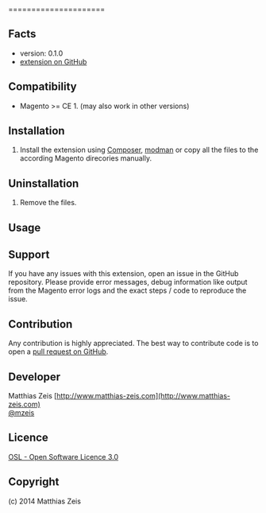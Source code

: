 
=====================


Facts
-----
- version: 0.1.0
- [extension on GitHub](https://github.com/mzeis/Emzee_)

Compatibility
-------------
- Magento >= CE 1. (may also work in other versions)

Installation
------------
1. Install the extension using [Composer](https://getcomposer.org/), [modman](https://github.com/colinmollenhour/modman)  or copy all the files to the according Magento direcories manually.

Uninstallation
--------------
1. Remove the files.

Usage
-----


Support
-------
If you have any issues with this extension, open an issue in the GitHub repository. Please provide error messages, debug information like output from the Magento error logs and the exact steps / code to reproduce the issue.

Contribution
------------
Any contribution is highly appreciated. The best way to contribute code is to open a [pull request on GitHub](https://help.github.com/articles/using-pull-requests).

Developer
---------
Matthias Zeis
[http://www.matthias-zeis.com](http://www.matthias-zeis.com)  
[@mzeis](https://twitter.com/mzeis)

Licence
-------
[OSL - Open Software Licence 3.0](http://opensource.org/licenses/osl-3.0.php)

Copyright
---------
(c) 2014 Matthias Zeis
